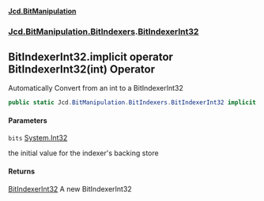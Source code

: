 #### [Jcd.BitManipulation](index.md 'index')
### [Jcd.BitManipulation.BitIndexers](Jcd.BitManipulation.BitIndexers.md 'Jcd.BitManipulation.BitIndexers').[BitIndexerInt32](Jcd.BitManipulation.BitIndexers.BitIndexerInt32.md 'Jcd.BitManipulation.BitIndexers.BitIndexerInt32')

## BitIndexerInt32.implicit operator BitIndexerInt32(int) Operator

Automatically Convert from an int to a BitIndexerInt32

```csharp
public static Jcd.BitManipulation.BitIndexers.BitIndexerInt32 implicit operator BitIndexerInt32(int bits);
```
#### Parameters

<a name='Jcd.BitManipulation.BitIndexers.BitIndexerInt32.op_ImplicitJcd.BitManipulation.BitIndexers.BitIndexerInt32(int).bits'></a>

`bits` [System.Int32](https://docs.microsoft.com/en-us/dotnet/api/System.Int32 'System.Int32')

the initial value for the indexer's backing store

#### Returns

[BitIndexerInt32](Jcd.BitManipulation.BitIndexers.BitIndexerInt32.md 'Jcd.BitManipulation.BitIndexers.BitIndexerInt32')
A new BitIndexerInt32